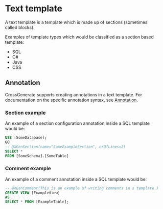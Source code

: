 # Text template

A text template is a template which is made up of sections (sometimes called blocks).

Examples of template types which would be classified as a section based template:

- SQL
- C#
- Java
- CSS

## Annotation
CrossGenerate supports creating annotations in a text template.
For documentation on the specific annotation syntax, see [Annotation](../Annotation).

### Section example
An example of a section configuration annotation inside a SQL template would be:

``` sql
USE [SomeDatabase];
GO
-- @XGenSection(name="SomeExampleSection", nrOfLines=2)
SELECT *
FROM [SomeSchema].[SomeTable]
```

### Comment example
An example of a comment annotation inside a SQL template would be:

``` sql
-- @XGenComment(This is an example of writing comments in a template.)
CREATE VIEW [ExampleView]
AS
SELECT * FROM [ExampleTable];
```